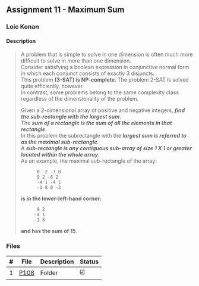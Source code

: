 ## Assignment 11 - Maximum Sum

### Loic Konan

#### Description

> A problem that is simple to solve in one dimension is often much more difficult to solve in more than
> one dimension.<br>
> Consider satisfying a boolean expression in conjunctive normal form in which each
> conjunct consists of exactly 3 disjuncts.<br>
> This problem **(3-SAT) is NP-complete**. The problem 2-SAT is solved quite efficiently, however.<br>
> In contrast, some problems belong to the same complexity class regardless of the dimensionality of the problem.<br>
>
> Given a 2-dimensional array of positive and negative integers, ***find the sub-rectangle with the largest sum***.<br>
> The ***sum of a rectangle is the sum of all the elements in that rectangle***.<br>
> In this problem the subrectangle with the ***largest sum is referred to as the maximal sub-rectangle***.<br>
> A ***sub-rectangle is any contiguous sub-array of size 1 X 1 or greater located within the whole array***.<br>
> As an example, the maximal sub-rectangle of the array:<br>
>
>           0 -2 -7 0
>           9 2 -6 2
>           -4 1 -4 1
>           -1 8 0 -2
> **is in the lower-left-hand corner:**
>
>           9 2
>          -4 1
>          -1 8
> **and has the sum of 15**.

### Files

|   #   | File     | Description | Status                  |
| :---: | -------- | ----------- | ----------------------- |
|   1   | [P108](./P108) | Folder      | :ballot_box_with_check: |